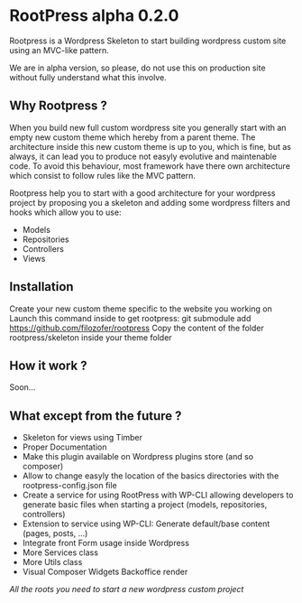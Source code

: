 # RootPress alpha 0.2.0

Rootpress is a Wordpress Skeleton to start building wordpress custom site using an MVC-like pattern. 

We are in alpha version, so please, do not use this on production site without fully understand what this involve.

## Why Rootpress ?

When you build new full custom wordpress site you generally start with an empty new custom theme which hereby from a parent theme.
The architecture inside this new custom theme is up to you, which is fine, but as always, it can lead you to produce not easyly evolutive and maintenable code.
To avoid this behaviour, most framework have there own architecture which consist to follow rules like the MVC pattern.

Rootpress help you to start with a good architecture for your wordpress project by proposing you a skeleton and adding some wordpress filters and hooks which allow you to use:
- Models
- Repositories
- Controllers
- Views

## Installation

Create your new custom theme specific to the website you working on
Launch this command inside to get rootpress: git submodule add https://github.com/filozofer/rootpress
Copy the content of the folder rootpress/skeleton inside your theme folder

## How it work ? 

Soon...

## What except from the future ?

- Skeleton for views using Timber
- Proper Documentation
- Make this plugin available on Wordpress plugins store (and so composer)
- Allow to change easyly the location of the basics directories with the rootpress-config.json file
- Create a service for using RootPress with WP-CLI allowing developers to generate basic files when starting a project (models, repositories, controllers)
- Extension to service using WP-CLI: Generate default/base content (pages, posts, ...)
- Integrate front Form usage inside Wordpress
- More Services class
- More Utils class
- Visual Composer Widgets Backoffice render


*All the roots you need to start a new wordpress custom project*